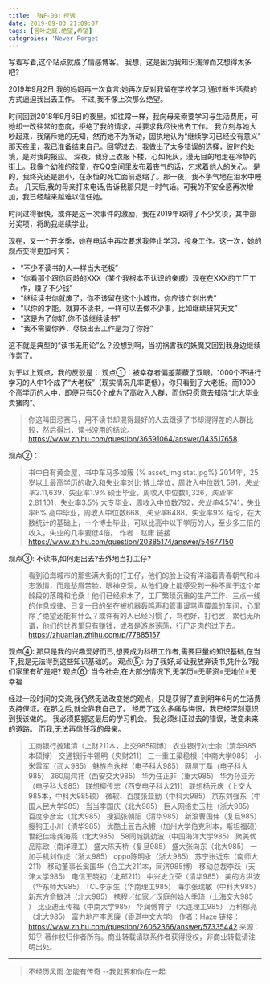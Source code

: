 ```yaml
---
title: 「NF-00」控诉
date: 2019-09-03 21:09:07
tags: [言叶之庭,绝望,希望]
categroies: 'Never Forget'
---
```

写着写着,这个站点就成了情感博客。
我想，这是因为我知识浅薄而又想得太多吧?
<!-- more -->
  2019年9月2日,我的妈妈再一次食言:她再次反对我留在学校学习,通过断生活费的方式逼迫我出去工作。
  不过,我不像上次那么绝望。

  时间回到2018年9月6日的夜里。如往常一样，我向母亲索要学习与生活费用，可她却一改往常的态度，拒绝了我的请求，并要求我尽快出去工作。
我立刻与她大吵起来，我痛斥她的无知，然而她不为所动，固执地认为“继续学习已经没有意义”
  那天夜里，我已准备结束自己。回望过去，我做出了太多错误的选择，彼时的处境，是对我的报应。
  深夜，我穿上衣服下楼，心如死灰，漫无目的地走在冷静的街上。我像个幼稚的孩童，在QQ空间里发布着丧气的话，乞求着他人的关心。
  是的，我终究还是胆小，在永恒的死亡面前退缩了。那一夜，我不争气地在泪水中睡去。
  几天后,我的母亲打来电话,告诉我那只是一时气话。可我的不安全感再次增加，我已经越来越难以信任她。
  
  时间过得很快，或许是这一次事件的激励，我在2019年取得了不少奖项，其中部分奖项，将助我继续学业。

  现在，又一个开学季，她在电话中再次要求我停止学习，投身工作。这一次，她的观点变得更加可笑：
  * “不少不读书的人一样当大老板”
  * “你看那个跟你同龄的XXX（某个我根本不认识的亲戚）现在在XXX的工厂工作，赚了不少钱”
  * “继续读书你就废了，你不该留在这个小城市，你应该立刻出去”
  * “以你的才能，就算不读书，一样可以去做不少事，比如继续研究天文”
  * “这是为了你好,你不该继续读书"
  * “我不需要你养，尽快出去工作是为了你好”

这不就是典型的“读书无用论”么？没想到啊，当初祸害我的妖魔又回到我身边继续作祟了。

对于以上观点，我的反驳是：
观点①：被幸存者偏差蒙蔽了双眼。1000个不进行学习的人中1个成了“大老板”（现实情况几率更低），你只看到了大老板。而1000个高学历的人中，即便只有50个成为了高收入人群，而你只愿意去知晓“北大毕业卖猪肉”。
> 你这叫田忌赛马，用不读书却混得最好的人去跟读了书却混得差的人群比较，然后得出，读书没用的结论。
https://www.zhihu.com/question/36591064/answer/143517658

观点②： 
> 书中自有黄金屋，书中车马多如簇
{% asset_img stat.jpg%}
2014年，25岁以上最高学历的收入和失业率对比
博士学位，周收入中位数$1,591，失业率2.1%专业学位，周收入中位数$1,639，失业率1.9%
硕士毕业，周收入中位数$1,326，失业率2.8%大本毕业，周收入中位数$1,101，失业率3.5%
大专毕业，周收入中位数$792，失业率4.5%大学辍学，周收入中位数$741，失业率6%
高中毕业，周收入中位数$668，失业率6%高中以下，周收入中位数$488，失业率9%
结论，在大数统计的基础上，一个博士毕业，可以比高中以下学历的人，至少多三倍的收入，失业的几率要低4倍。
作者：赵庸
链接：https://www.zhihu.com/question/20385174/answer/54677150

观点③: 不读书,如何走出去?去外地当打工仔?
> 看到沿海城市的那些满大街的打工仔，他们的脸上没有洋溢着青春朝气和斗志激情，而是愁眉苦脸，眼神空洞，从他们身上能感受到一种不属于这个年龄段的落魄和沧桑！他们已经麻木了，工厂繁琐沉重的生产工作、三点一线的作息规律、日复一日的坐在被机器轰鸣声和管事谩骂声覆盖的车间，心里除了绝望还能有什么？或许有的人已经习惯了，骂也好，打也罢，累也无所谓，他们的世界里只有赚钱，或者是游游荡荡，行尸走肉的过下去。
https://zhuanlan.zhihu.com/p/77885157

观点④: 那只是我的兴趣爱好而已,想要成为科研工作者,需要巨量的知识基础,在当下,我是无法得到这些知识基础的。
观点⑤: 为了我好,却让我放弃读书,凭什么?我们家里有矿是吧?
观点⑥: 当今社会,在大部分情况下,无学历=无薪资=无地位=无幸福

经过一段时间的交流,我仍然无法改变她的观点，只是获得了直到明年6月的生活费支持保证。在那之后,就全靠我自己了。
经历了这么多痛与悔恨，我已经深刻意识到我该做的。
我必须把握这最后的学习机会。
我必须纠正过去的错误，改变未来的道路。
而我,无法再信任我的母亲。

> 工商银行姜建清（上财211本，上交985硕博）
农业银行刘士余（清华985本硕博）
交通银行牛锡明（央财211）
三一重工梁稳根（中南大学985）
小米雷军（武大985） 
魅族白永祥（电子科大985）
网易丁磊（电子科大985） 
360周鸿祎（西安交大985） 
华为任正非（重大985） 
华为孙亚芳（电子科大985） 
联想柳传志（西安电子科大211）
联想杨元庆（上交大985本，中科大985硕） 
微软、百度张亚勤（中科大985）
京东刘强东（中国人民大学985） 
当当李国庆（北大985）
巨人网络史玉柱（浙大985） 
百度李彦宏（北大985） 
搜狐张朝阳（清华985） 
新浪曹国伟（复旦985） 
搜狗王小川（清华985）
优酷土豆古永锵（加州大学伯克利本，斯坦福硕） 
世纪佳缘龚海燕（北大985）
58同城姚劲波（中国海洋大学985）
聚美优品陈欧（南洋理工）
盛大陈天桥（复旦985） 
盛大张向东（北大985） 
一加手机刘作虎（浙大985） 
oppo陈明永（浙大985） 
苏宁张近东（南师大211） 
移动董事长奚国华（合工大211本，同济985博） 
移动总裁李跃（天津大学985） 
电信王晓初（北邮211） 
中兴史立荣（清华985） 
美的方洪波（华东师大985） 
TCL李东生（华南理工985） 
海尔张瑞敏（中科大985） 
新东方俞敏洪（北大985）
携程／如家／汉庭创始人季琦（上海交大985 ）
比亚迪王传福（中南大学985）
华润傅育宁（大连理工985）
万科郁亮（北大985）
富力地产李思廉（香港中文大学）
作者：Haze
链接：https://www.zhihu.com/question/26062366/answer/57335442
来源：知乎
著作权归作者所有。商业转载请联系作者获得授权，非商业转载请注明出处。

------

> 不经历风雨 怎能有传奇
--我就要和你在一起